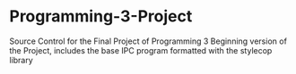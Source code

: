 # Programming-3-Project
Source Control for the Final Project of Programming 3
Beginning version of the Project, includes the base IPC program formatted with the stylecop library
